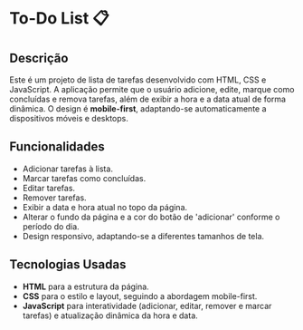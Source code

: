 # To-Do List 📋

## Descrição

Este é um projeto de lista de tarefas desenvolvido com HTML, CSS e JavaScript. A aplicação permite que o usuário adicione, edite, marque como concluídas e remova tarefas, além de exibir a hora e a data atual de forma dinâmica. O design é **mobile-first**, adaptando-se automaticamente a dispositivos móveis e desktops.

## Funcionalidades

- Adicionar tarefas à lista.
- Marcar tarefas como concluídas.
- Editar tarefas.
- Remover tarefas.
- Exibir a data e hora atual no topo da página.
- Alterar o fundo da página e a cor do botão de 'adicionar' conforme o período do dia.
- Design responsivo, adaptando-se a diferentes tamanhos de tela.

## Tecnologias Usadas

- **HTML** para a estrutura da página.
- **CSS** para o estilo e layout, seguindo a abordagem mobile-first.
- **JavaScript** para interatividade (adicionar, editar, remover e marcar tarefas) e atualização dinâmica da hora e data.
